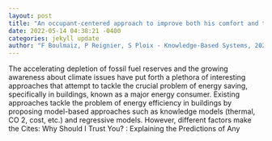 ```yaml
--- 
layout: post 
title: "An occupant-centered approach to improve both his comfort and the energy efficiency of the building" 
date: 2022-05-14 04:38:21 -0400 
categories: jekyll update 
author: "F Boulmaiz, P Reignier, S Ploix - Knowledge-Based Systems, 2022" 
--- 
```

The accelerating depletion of fossil fuel reserves and the growing awareness about climate issues have put forth a plethora of interesting approaches that attempt to tackle the crucial problem of energy saving, specifically in buildings, known as a major energy consumer. Existing approaches tackle the problem of energy efficiency in buildings by proposing model-based approaches such as knowledge models (thermal, CO 2, cost, etc.) and regressive models. However, different factors make the Cites: Why Should I Trust You? : Explaining the Predictions of Any